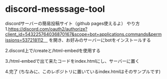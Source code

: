 # discord-messsage-tool
discordサーバーの簡易投稿サイト（github pages使えるよ）
やり方
1.https://discord.com/oauth2/authorize?client_id=543225764036870167&scope=bot+applications.commands&permissions=537218112　
を開き、お好みのサーバーにbotをインストールする

2.discord上で/createと/html-embedを使用する

3./html-embedで出て来たコードをindex.htmlにし、サーバーに置く

4.完了
(ちなみに、このレポジトリに置いているindex.htmlはそのサンプルです)
